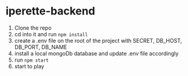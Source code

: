 # iperette-backend

1. Clone the repo
2. cd into it and run ```npm install```
3. create a .env file on the root of the project with SECRET, DB_HOST, DB_PORT, DB_NAME
3. install a local mongoDb database and update .env file accordingly
4. run ```npm start```
5. start to play

